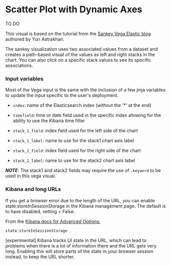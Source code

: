 # Scatter Plot with Dynamic Axes

TO DO

This visual is based on the tutorial from the [Sankey Vega Elastic blog](https://www.elastic.co/blog/sankey-visualization-with-vega-in-kibana)
authored by Yuri Astrakhan.

The sankey visualization uses two associated values from a dataset and
creates a path-based visual of the values as left and right stacks in
the chart. You can also click on a specific stack values to see its
specific associations.

### Input variables

Most of the Vega input is the same with the inclusion of a few jinja variables
to update the input specific to the user's deployment.

+ ```index```: name of the Elasticsearch index (without the '*' at the end)

+ ```timefield```: time or date field used in the specific index allowing for
the ability to use the Kibana time filter

+ ```stack_1_field```: index field used for the left side of the chart

+ ```stack_1_label```: name to use for the stack1 chart axis label

+ ```stack_2_field```: index field used for the right side of the chart

+ ```stack_2_label```: name to use for the stack2 chart axis label

***NOTE***: The stack1 and stack2 fields may require the use of
```.keyword``` to be used in this vega visual.

### Kibana and long URLs

If you get a browser error due to the length of the URL, you can enable
state:storeInSessionStorage in the Kibana management page. The default is
to have disabled, setting = False.

From the [Kibana docs for Advanced Options:](https://www.elastic.co/guide/en/kibana/current/advanced-options.html)

```state:storeInSessionStorage```

[experimental] Kibana tracks UI state in the URL, which can lead to problems
when there is a lot of information there and the URL gets very long. Enabling
this will store parts of the state in your browser session instead, to keep
the URL shorter.
